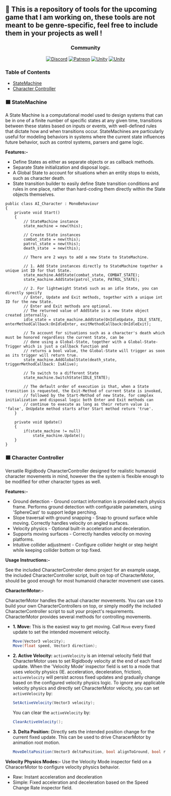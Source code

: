 ## 👾 This is a repository of tools for the upcoming game that I am working on, these tools are not meant to be genre-specific, feel free to include them in your projects as well !
 
<h3 align="center">Community</h3>

<p align="center">
<a href='https://discord.gg/WZ3GZCvVtg' target="_blank"><img alt='Discord' src='https://img.shields.io/badge/Discord-5865F2?style=plastic&logo=discord&logoColor=white'/></a>
<a href='https://github.com/CodeCreatePlay/ExpressEngine' target="_blank"><img alt='Patreon' src='https://img.shields.io/badge/Patreon-F96854?style=plastic&logo=patreon&logoColor=white'/></a>
<a href='https://github.com/CodeCreatePlay/ExpressEngine' target="_blank"><img alt='Unity' src='https://img.shields.io/badge/Reddit-FF4500?style=plastic&logo=reddit&logoColor=white'/></a>
<a href='https://github.com/CodeCreatePlay/ExpressEngine' target="_blank"><img alt='Unity' src='https://img.shields.io/badge/YouTube-FF0000?style=plastic&logo=youtube&logoColor=white'/></a>
</p>

### Table of Contents
- [StateMachine](https://github.com/CodeCreatePlay/ExpressEngine)
- [Character Controller](https://github.com/CodeCreatePlay/ExpressEngine)

### 🟦 StateMachine
A State Machine is a computational model used to design systems that can be in one of a finite number of specific states at any given time, transitions between these states based on inputs or events, with well-defined rules that dictate how and when transitions occur. StateMachines are particularly useful for modeling behaviors in systems where the current state influences future behavior, such as control systems, parsers and game logic.

**Features:-**
- Define States as either as separate objects or as callback methods.
- Separate State initialization and disposal logic.
- A Global State to account for situations when an entity stops to exists, such as character death.
- State transition builder to easily define State transition conditions and rules in one place, rather than hard-coding them directly within the State objects themselves.

```
public class AI_Character : MonoBehaviour
{
    private void Start()
    {
        // StateMachine instance
        state_machine = new(this);

        // Create State instances
        combat_state = new(this);
        patrol_state = new(this);
        death_state  = new(this);

        // There are 2 ways to add a new State to StateMachine.

        // 1. Add State instances directly to StateMachine together a unique int ID for that State.
        state_machine.AddState(combat_state, COMBAT_STATE);
        state_machine.AddState(patrol_state, PATROL_STATE);

        // 2. For lightweight StateS such as an idle State, you can directly specify
        // Enter, Update and Exit methods, together with a unique int ID for the new State. 
        // Enter and Exit methods are optional.
        // The returned value of AddState is a new State object created internally.
        idle_state = state_machine.AddState(OnIdleUpdate, IDLE_STATE, enterMethodCallback:OnIdleEnter, exitMethodCallback:OnIdleExit);

        // To account for situations such as a character's death which must be honored regardless the current State, can be
        // done using a Global-State, together with a Global-State-Trigger which is just a callback function and
        // returns a bool value, the Global-State will trigger as soon as its trigger will return true.
        state_machine.AddGlobalState(death_state, triggerMethodCallback: IsAlive);

        // To switch to a different State 
        state_machine.SwitchState(IDLE_STATE);
		
        // The default order of execution is that, when a State transition is requested, the Exit-Method of current State is invoked,
        // followed by the Start-Method of new State, for complex initialization and disposal logic both Enter and Exit methods can
        // continue to execute as long as their return value is 'false', OnUpdate method starts after Start method return 'true'.
    }

    private void Update()
    {
        if(state_machine != null)
            state_machine.Update();
    }
}
```

### 🟦 Character Controller

Versatile Rigidbody CharacterController designed for realistic humanoid character movements in mind, however the the system is flexible enough to be modified for other character types as well.

**Features:-**
- Ground detection - Ground contact information is provided each physics frame. Performs ground detection with configurable parameters, using 'SphereCast' to support ledge perching.  
- Slope traversal with ground snapping - Snap to ground surface while moving. Correctly handles velocity on angled surfaces.  
- Velocity physics - Optional built-in acceleration and deceleration.  
- Supports moving surfaces - Correctly handles velocity on moving platforms.  
- Intuitive collider adjustment - Configure collider height or step height while keeping collider bottom or top fixed.

**Usage Instructions:-**

See the included CharacterController demo project for an example usage, the included CharacterController script, built on top of CharacterMotor, should be good enough for most humanoid character movement use cases.

**CharacterMotor:-**

CharacterMotor handles the actual character movements. You can use it to build your own CharacterControllers on top, or simply modify the included CharacterController script to suit your project's requirements. CharacterMotor provides several methods for controlling movements.

- **1. Move:** This is the easiest way to get moving. Call `Move` every fixed update to set the intended movement velocity.

	```csharp
	Move(Vector3 velocity);
	Move(float speed, Vector3 direction);
	```

- **2. Active Velocity:**
`activeVelocity` is an internal velocity field that CharacterMotor uses to set Rigidbody velocity at the end of each fixed update. When the 'Velocity Mode' inspector field is set to a mode that uses velocity physics (IE. acceleration, deceleration, friction), `activeVelocity` will persist across fixed updates and gradually change based on the configured velocity physics logic.
To ignore any applicable velocity physics and directly set CharacterMotor velocity, you can set `activeVelocity` by:

	```csharp
	SetActiveVelocity(Vector3 velocity);
	```

  You can clear the `activeVelocity` by:

	```csharp
	ClearActiveVelocity();
	```

- **3. Delta Position:** Directly sets the intended position change for the current fixed update. This can be used to drive CharacerMotor by animation root motion.

	```csharp
	MoveDeltaPosition(Vector3 deltaPosition, bool alignToGround, bool restrictToGround)
	```

**Velocity Physics Modes:-**
Use the Velocity Mode inspector field on a CharacerMotor to configure velocity physics behavior.
- Raw: Instant acceleration and deceleration
- Simple: Fixed acceleration and deceleration based on the Speed Change Rate inspector field.
